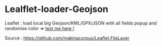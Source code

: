 # Lealflet-loader-Geojson

Leaflet : load local big Geojson/KML/GPX/JSON with all fields popup and randomise color => <a target="_blank" href="https://julien1793.github.io/Leaflet-loader-Geojson/"> test me here ! </a>

Source : https://github.com/makinacorpus/Leaflet.FileLayer
